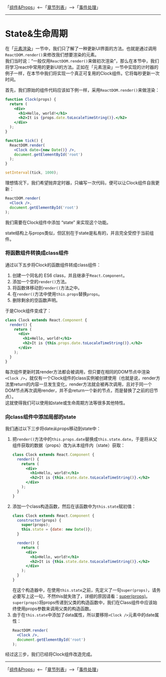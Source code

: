 「[组件&Props](./03-组件&Props.md)」<--「[章节列表](../React概述.md)」-->「[事件处理](./05-事件处理.md)」

***

# State&生命周期

在「[元素渲染](./02-元素渲染.md)」一节中，我们只了解了一种更新UI界面的方法。也就是通过调用`ReactDOM.render()`来修改我们想要渲染的元素。  
我们当时说：“一般仅用`ReactDOM.render()`来做初次渲染”，那么在本节中，我们将学习react中常用的更新UI的方法。正如在「元素渲染」一节中实现的计时器的例子一样，在本节中我们将实现一个真正可复用的Clock组件。它将每秒更新一次时间。

首先，我们原始的组件代码应该如下例一样，采用`ReactDOM.render()`来做渲染：
```jsx
function Clock(props) {
  return (
    <div>
      <h1>Hello, world!</h1>
      <h2>It is {props.date.toLocaleTimeString()}.</h2>
    </div>
  );
}

function tick() {
  ReactDOM.render(
    <Clock date={new Date()} />,
    document.getElementById('root')
  );
}

setInterval(tick, 1000);
```

理想情况下，我们希望抛弃定时器，只编写一次代码，便可以让Clock组件自我更新：
```jsx
ReactDOM.render(
  <Clock />,
  document.getElementById('root')
);
```
我们需要在Clock组件中添加 “state” 来实现这个功能。

state结构上与props类似，但区别在于state是私有的，并且完全受控于当前组件。

### 将函数组件转换成class组件

通过以下五步将Clock的函数组件转成class组件：

1. 创建一个同名的 ES6 class，并且继承于`React.Component`。
2. 添加一个空的`render()`方法。
3. 将函数体移动到`render()`方法之中。
4. 在`render()`方法中使用`this.props`替换`props`。
5. 删除剩余的空函数声明。

于是Clock组件变成了：
```jsx
class Clock extends React.Component {
  render() {
    return (
      <div>
        <h1>Hello, world!</h1>
        <h2>It is {this.props.date.toLocaleTimeString()}.</h2>
      </div>
    );
  }
}
```

每次组件更新时其render方法都会被调用，但只要在相同的DOM节点中渲染`<Clock />`，就仅有一个Clock组件的class实例被创建使用（也就是说，render方法里return的内容一旦发生变化，render方法就会被再次调用，且对于同一个DOM节点再次调用render，并不会return一个新的节点，而是替换了之前的旧节点）。  
这就使得我们可以使用如state或生命周期方法等很多其他特性。

### 向class组件中添加局部的state

我们通过以下三步将date从props移动到state中：

1. 把`render()`方法中的`this.props.date`替换成`this.state.date`，于是将从父组件获取的数据（props）改为从本组件内（state）获取：
    ```jsx
    class Clock extends React.Component {
      render() {
        return (
          <div>
            <h1>Hello, world!</h1>
            <h2>It is {this.state.date.toLocaleTimeString()}.</h2>
          </div>
        );
      }
    }
    ```
2. 添加一个class构造函数，然后在该函数中为`this.state`赋初值：
    ```jsx
    class Clock extends React.Component {
      constructor(props) {
        super(props);
        this.state = {date: new Date()};
      }

      render() {
        return (
          <div>
            <h1>Hello, world!</h1>
            <h2>It is {this.state.date.toLocaleTimeString()}.</h2>
          </div>
        );
      }
    }
    ```
    在这个构造器中，在使用`this.state`之前，先定义了一句`super(props)`，请务必要写上这一句，不然this就失效了，详细的原因请看：[super(props)](https://segmentfault.com/a/1190000018084870)。
    `super(props)`将props传递到父类的构造函数中，我们在Class组件中应该始终使用props参数来调用父类的构造函数。
3. 由于在`this.state`中添加了data属性，所以要移除`<Clock />`元素中的date属性：
    ```jsx
    ReactDOM.render(
      <Clock />,
      document.getElementById('root')
    );
    ```

经过这三步，我们已经将Clock组件改造完成。

***

「[组件&Props](./03-组件&Props.md)」<--「[章节列表](../React概述.md)」-->「[事件处理](./05-事件处理.md)」